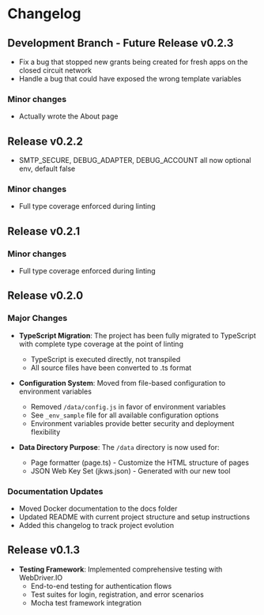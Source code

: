 # Changelog

## Development Branch - Future Release v0.2.3
- Fix a bug that stopped new grants being created for fresh apps on the closed circuit network
- Handle a bug that could have exposed the wrong template variables

### Minor changes
- Actually wrote the About page

## Release v0.2.2
- SMTP_SECURE, DEBUG_ADAPTER, DEBUG_ACCOUNT all now optional env, default false

### Minor changes
- Full type coverage enforced during linting

## Release v0.2.1

### Minor changes
- Full type coverage enforced during linting

## Release v0.2.0

### Major Changes
- **TypeScript Migration**: The project has been fully migrated to TypeScript with complete type coverage at the point of linting
  - TypeScript is executed directly, not transpiled
  - All source files have been converted to .ts format

- **Configuration System**: Moved from file-based configuration to environment variables
  - Removed `/data/config.js` in favor of environment variables
  - See `_env_sample` file for all available configuration options
  - Environment variables provide better security and deployment flexibility

- **Data Directory Purpose**: The `/data` directory is now used for:
  - Page formatter (page.ts) - Customize the HTML structure of pages
  - JSON Web Key Set (jkws.json) - Generated with our new tool

### Documentation Updates
- Moved Docker documentation to the docs folder
- Updated README with current project structure and setup instructions
- Added this changelog to track project evolution

## Release v0.1.3
- **Testing Framework**: Implemented comprehensive testing with WebDriver.IO
  - End-to-end testing for authentication flows
  - Test suites for login, registration, and error scenarios
  - Mocha test framework integration

